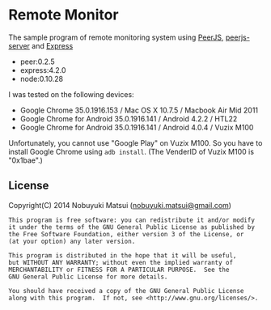 Remote Monitor
==============

The sample program of remote monitoring system using [PeerJS](http://peerjs.com/), [peerjs-server](https://github.com/peers/peerjs-server) and [Express](http://expressjs.com/)

* peer:0.2.5
* express:4.2.0
* node:0.10.28

I was tested on the following devices:

* Google Chrome 35.0.1916.153 / Mac OS X 10.7.5 / Macbook Air Mid 2011
* Google Chrome for Android 35.0.1916.141 / Android 4.2.2 / HTL22
* Google Chrome for Android 35.0.1916.141 / Android 4.0.4 / Vuzix M100

Unfortunately, you cannot use "Google Play" on Vuzix M100. So you have to install Google Chrome using `adb install`. (The VenderID of Vuzix M100 is "0x1bae".)

License
-------
Copyright(C) 2014 Nobuyuki Matsui (nobuyuki.matsui@gmail.com)

    This program is free software: you can redistribute it and/or modify
    it under the terms of the GNU General Public License as published by
    the Free Software Foundation, either version 3 of the License, or
    (at your option) any later version.

    This program is distributed in the hope that it will be useful,
    but WITHOUT ANY WARRANTY; without even the implied warranty of
    MERCHANTABILITY or FITNESS FOR A PARTICULAR PURPOSE.  See the
    GNU General Public License for more details.

    You should have received a copy of the GNU General Public License
    along with this program.  If not, see <http://www.gnu.org/licenses/>.
